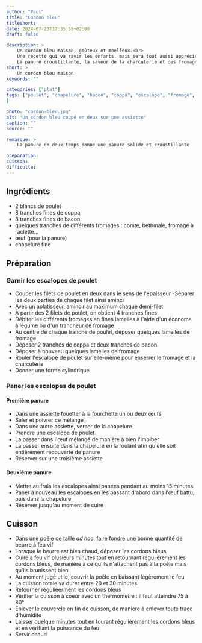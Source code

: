 ```yaml
---
author: "Paul"
title: "Cordon bleu"
titleshort:
date: 2024-07-23T17:35:55+02:00
draft: false

description: >
    Un cordon bleu maison, goûteux et moelleux.<br>
    Une recette qui va ravir les enfants, mais sera tout aussi appréciée par les grands.<br>
    La panure croustillante, la saveur de la charcuterie et des fromages fondus exhausse le goût des escalopes de poulet.
short: >
    Un cordon bleu maison
keywords: ""

categories: ["plat"]
tags: ["poulet", "chapelure", "bacon", "coppa", "escalope", "fromage", "comté", "bethmale", "raclette"
]

photo: "cordon-bleu.jpg"
alt: "Un cordon bleu coupé en deux sur une assiette"
caption: ""
source: ""

remarque: >
    La panure en deux temps donne une panure solide et croustillante

preparation: 
cuisson: 
difficulte:
---
```



## Ingrédients
- 2 blancs de poulet
- 8 tranches fines de coppa
- 8 tranches fines de bacon
- quelques tranches de différents fromages : comté, bethmale, fromage à raclette...
- &oelig;uf (pour la panure)
- chapelure fine

## Préparation
### Garnir les escalopes de poulet
- Couper les filets de poulet en deux dans le sens de l'épaisseur
-Séparer les deux parties de chaque filet ainsi aminci
- Avec un [aplatisseur](https://www.latoquedor.com/attendrisseur-a-viande/403-attendrisseur-a-viande-en-inox-2-kg.html), amincir au maximum chaque demi-filet
- À partir des 2 filets de poulet, on obtient 4 tranches fines
- Débiter les différents fromages en fines lamelles à l'aide d'un économe à légume ou d'un [trancheur de fromage](https://www.amazon.fr/BOSKA-Coupe-fromage-Copenhagen-Fromages-220x74x20/dp/B074PY3X5V/ref=asc_df_B074PY3X5V/?tag=googshopfr-21&linkCode=df0&hvadid=701461380940&hvpos=&hvnetw=g&hvrand=596702554762553585&hvpone=&hvptwo=&hvqmt=&hvdev=c&hvdvcmdl=&hvlocint=&hvlocphy=9040825&hvtargid=pla-456419013809&psc=1&mcid=b5f1d4e88bcd37bc9cbacdf48ecc3bdb&gad_source=1)
- Au centre de chaque tranche de poulet, déposer quelques lamelles de fromage
- Déposer 2 tranches de coppa et deux tranches de bacon
- Déposer à nouveau quelques lamelles de fromage
- Rouler l'escalope de poulet sur elle-même pour enserrer le fromage et la charcuterie
- Donner une forme cylindrique

### Paner les escalopes de poulet
#### Première panure
- Dans une assiette fouetter à la fourchette un ou deux &oelig;ufs
- Saler et poivrer ce mélange
- Dans une autre assiette, verser de la chapelure
- Prendre une escalope de poulet
- La passer dans l'&oelig;uf mélangé de manière à bien l'imbiber
- La passer ensuite dans la chapelure en la roulant afin qu'elle soit entièrement recouverte de panure
- Réserver sur une troisième assiette
#### Deuxième panure
- Mettre au frais les escalopes ainsi panées pendant au moins 15 minutes
- Paner à nouveau les escalopes en les passant d'abord dans l'&oelig;uf battu, puis dans la chapelure
- Réserver jusqu'au moment de cuire
## Cuisson
- Dans une poêle de taille *ad hoc*, faire fondre une bonne quantité de beurre à feu vif
- Lorsque le beurre est bien chaud, déposer les cordons bleus
- Cuire à feu vif plusieurs minutes tout en retournant régulièrement les cordons bleus, de manière à ce qu'ils n'attachent pas à la poêle mais qu'ils brunissent bien
- Au moment jugé utile, couvrir la poêle en baissant légèrement le feu
- La cuisson totale va durer entre 20 et 30 minutes
- Retourner régulièerment les cordons bleus
- Vérifier la cuisson à coeur avec un thermomètre : il faut atteindre 75 à 80°
- Enlever le couvercle en fin de cuisson, de manière à enlever toute trace d'humidité
- Laisser quelque minutes tout en tourant régulièrement les cordons bleus et en vérifiant la puissance du feu
- Servir chaud